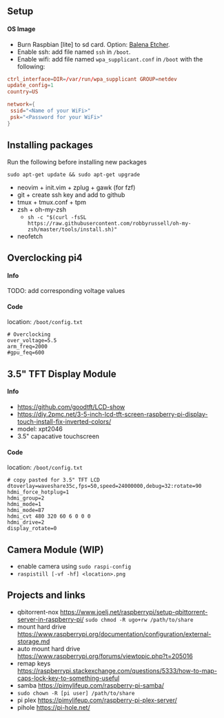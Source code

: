 ## Setup
#### OS Image
- Burn Raspbian [lite] to sd card. Option: [Balena Etcher](https://www.balena.io/etcher/).
- Enable ssh: add file named `ssh` in `/boot`.
- Enable wifi: add file named `wpa_supplicant.conf` in `/boot` with the following:

```conf
ctrl_interface=DIR=/var/run/wpa_supplicant GROUP=netdev
update_config=1
country=US

network={
 ssid="<Name of your WiFi>"
 psk="<Password for your WiFi>"
}
```

## Installing packages
Run the following before installing new packages
```
sudo apt-get update && sudo apt-get upgrade
```

- neovim + init.vim + zplug + gawk (for fzf)
- git + create ssh key and add to github
- tmux + tmux.conf + tpm
- zsh + oh-my-zsh
  - `sh -c "$(curl -fsSL https://raw.githubusercontent.com/robbyrussell/oh-my-zsh/master/tools/install.sh)"`
- neofetch

## Overclocking pi4
#### Info
TODO: add corresponding voltage values

#### Code
location: `/boot/config.txt`
```
# Overclocking
over_voltage=5.5
arm_freq=2000
#gpu_feq=600
```

## 3.5" TFT Display Module
#### Info
- https://github.com/goodtft/LCD-show
- https://diy.2pmc.net/3-5-inch-lcd-tft-screen-raspberry-pi-display-touch-install-fix-inverted-colors/
- model: xpt2046
- 3.5" capacative touchscreen

#### Code
location: `/boot/config.txt`
```
# copy pasted for 3.5" TFT LCD
dtoverlay=waveshare35c,fps=50,speed=24000000,debug=32:rotate=90
hdmi_force_hotplug=1
hdmi_group=2
hdmi_mode=1
hdmi_mode=87
hdmi_cvt 480 320 60 6 0 0 0
hdmi_drive=2
display_rotate=0
```

## Camera Module (WIP)
- enable camera using `sudo raspi-config`
- `raspistill [-vf -hf] <location>.png`

## Projects and links
- qbitorrent-nox https://www.joelj.net/raspberrypi/setup-qbittorrent-server-in-raspberry-pi/
`sudo chmod -R ugo+rw /path/to/share` 
- mount hard drive https://www.raspberrypi.org/documentation/configuration/external-storage.md
- auto mount hard drive https://www.raspberrypi.org/forums/viewtopic.php?t=205016
- remap keys https://raspberrypi.stackexchange.com/questions/5333/how-to-map-caps-lock-key-to-something-useful
- samba https://pimylifeup.com/raspberry-pi-samba/
- `sudo chown -R [pi user] /path/to/share`
- pi plex https://pimylifeup.com/raspberry-pi-plex-server/
- pihole https://pi-hole.net/
